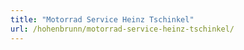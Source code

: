 ```yaml
---
title: "Motorrad Service Heinz Tschinkel"
url: /hohenbrunn/motorrad-service-heinz-tschinkel/
---
```

